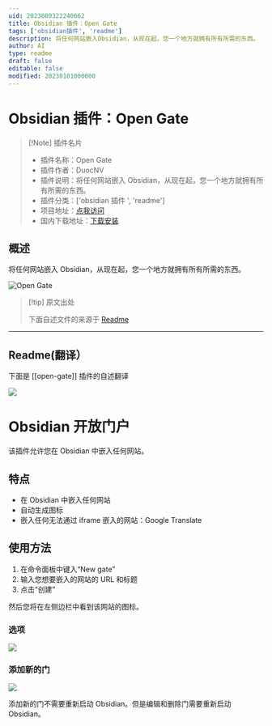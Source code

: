 ```yaml
---
uid: 2023080322240662
title: Obsidian 插件：Open Gate
tags: ['obsidian插件', 'readme']
description: 将任何网站嵌入Obsidian，从现在起，您一个地方就拥有所有所需的东西。
author: AI
type: readme
draft: false
editable: false
modified: 20230101000000
---
```


# Obsidian 插件：Open Gate

> [!Note] 插件名片
> - 插件名称：Open Gate
> - 插件作者：DuocNV
> - 插件说明：将任何网站嵌入 Obsidian，从现在起，您一个地方就拥有所有所需的东西。
> - 插件分类：['obsidian 插件 ', 'readme']
> - 项目地址：[点我访问](https://github.com/nguyenvanduocit/obsidian-open-gate)
> - 国内下载地址：[下载安装](https://pkmer.cn/products/plugin/pluginMarket/?open-gate)

## 概述

将任何网站嵌入 Obsidian，从现在起，您一个地方就拥有所有所需的东西。

![Open Gate](https://cdn.pkmer.cn/covers/open-gate.png!pkmer)

> [!tip] 原文出处
>
>下面自述文件的来源于 [Readme](https://ghproxy.net/https://raw.githubusercontent.com/nguyenvanduocit/obsidian-open-gate/main/README.md)

---

## Readme(翻译）

下面是 [[open-gate]] 插件的自述翻译

![](./stuff/img.png)

# Obsidian 开放门户

该插件允许您在 Obsidian 中嵌入任何网站。

## 特点

- 在 Obsidian 中嵌入任何网站
- 自动生成图标
- 嵌入任何无法通过 iframe 嵌入的网站：Google Translate

## 使用方法

1. 在命令面板中键入“New gate”
2. 输入您想要嵌入的网站的 URL 和标题
3. 点击“创建”

然后您将在左侧边栏中看到该网站的图标。

### 选项

![](./stuff/img_1.png)

### 添加新的门

![](./stuff/img_2.png)

添加新的门不需要重新启动 Obsidian。但是编辑和删除门需要重新启动 Obsidian。
